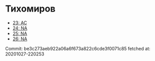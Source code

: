 # Тихомиров
- [23: AC](23.md)
- [24: NA](24.md)
- [25: NA](25.md)
- [26: NA](26.md)

Commit: be3c273aeb922a06a6f673a822c6cde3f0071c85
 fetched at: 20201027-220253
